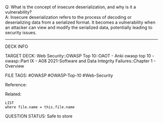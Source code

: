 Q: What is the concept of insecure deserialization, and why is it a vulnerability?  
A: Insecure deserialization refers to the process of decoding or deserializing data from a serialized format. It becomes a vulnerability when an attacker can view and modify the serialized data, potentially leading to security issues.
<!--ID: 1697070649041-->

---

DECK INFO

TARGET DECK: Web Security::OWASP Top 10::OAOT - Anki owasp top 10 - owasp::Part IX - A08 2021-Software and Data Integrity Failures::Chapter 1 - Overview

FILE TAGS: #OWASP #OWASP-Top-10 #Web-Security

Reference:

Related:

```dataview
LIST
where file.name = this.file.name
```

QUESTION STATUS: Safe to store
